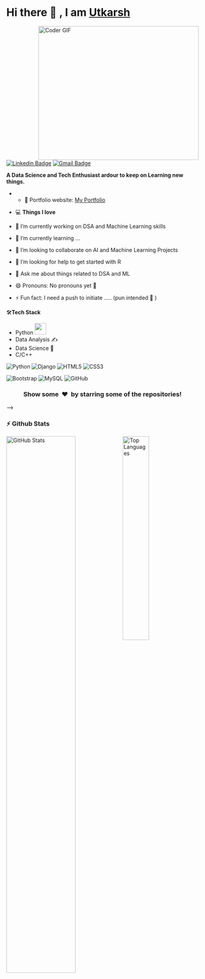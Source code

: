 # Hi there 👋 , I am [Utkarsh](https://github.com/utkarsh1406)

<img align="right" src="https://cdn.dribbble.com/users/2131993/screenshots/4948736/thoughtworks-gif_dribbble.gif" alt="Coder GIF" width="420" height="350">

[![Linkedin Badge](https://img.shields.io/badge/-Utkarsh_Pratap_Singh-blue?style=flat-square&logo=Linkedin&logoColor=white&link=linkedin.com/in/utkarshp1406)](linkedin.com/in/utkarshp1406)
[![Gmail Badge](https://img.shields.io/badge/-utkarsh.p1406@gmail.com-c14438?style=flat-square&logo=Gmail&logoColor=white&link=mailto:utkarsh.p1406@gmail.com)](mailto:utkarsh.p1406@gmail.com) 

**A Data Science and Tech Enthusiast ardour to keep on Learning new things.**

- - 🎯 Portfolio website: [My Portfolio](https://utkarsh1406.github.io/myportfolio.github.io/)

- 💻 **Things I love**
- 🔭 I’m currently working on DSA and Machine Learning skills
- 🌱 I’m currently learning ...
- 👯 I’m looking to collaborate on AI and Machine Learning Projects
- 🤔 I’m looking for help to get started with R
- 💬 Ask me about things related to DSA and ML
- 😄 Pronouns: No pronouns yet 🤣
- ⚡ Fun fact: I need a push to initiate ..... (pun intended 🤣 )

🛠**Tech Stack**
- Python <img src="https://media.giphy.com/media/WUlplcMpOCEmTGBtBW/giphy.gif" width="30"> 
- Data Analysis ✍️
- Data Science 😬
- C/C++

![Python](https://img.shields.io/badge/-Python-000000?style=flat&logo=python)
![Django](https://img.shields.io/badge/-Django-000000?style=flat&logo=Django)
![HTML5](https://img.shields.io/badge/-HTML5-000000?style=flat&logo=HTML5)
![CSS3](https://img.shields.io/badge/-CSS3-000000?style=flat&logo=CSS3)

![Bootstrap](https://img.shields.io/badge/-Bootstrap-000000?style=flat&logo=bootstrap)
![MySQL](https://img.shields.io/badge/-MySQL-000000?style=flat&logo=MySQL)
![GitHub](https://img.shields.io/badge/-GitHub-000000?style=flat&logo=github&logoColor=FFFFFF)


<div align="center">
    <h3 align="center">Show some &nbsp;❤️&nbsp; by starring some of the repositories!</h3>
</div>

-->



### :zap: Github Stats
  <img align="left" src="https://github-readme-stats.vercel.app/api?username=utkarsh1406&show_icons=true&theme=radical" width="60%" alt="GitHub Stats">
  <img src="https://github-readme-stats.vercel.app/api/top-langs/?username=utkarsh1406&show_icons=true&hide_border=true&theme=radical" width="37%" alt="Top Languages">
